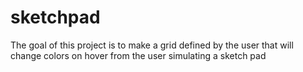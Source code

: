 # sketchpad
The goal of this project is to make a grid defined by the user that will change colors on hover from the user simulating a sketch pad